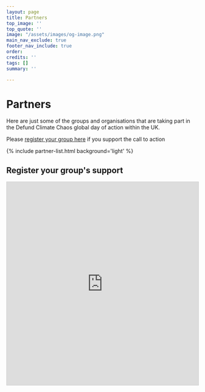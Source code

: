 ```yaml
---
layout: page
title: Partners
top_image: ''
top_quote: ''
image: "/assets/images/og-image.png"
main_nav_exclude: true
footer_nav_include: true
order: 
credits: ''
tags: []
summary: ''

---
```

# Partners

Here are just some of the groups and organisations that are taking part in the Defund Climate Chaos global day of action within the UK.

Please [register your group here](#register-your-groups-support) if you support the call to action

{% include partner-list.html background='light' %}

## Register your group's support

<script src="https://static.airtable.com/js/embed/embed_snippet_v1.js"></script><iframe class="airtable-embed airtable-dynamic-height" src="https://airtable.com/embed/shrgvGc0v5EnhbWxu?backgroundColor=red" frameborder="0" onmousewheel="" width="100%" height="533" style="background: transparent; border: 1px solid #ccc;"></iframe>